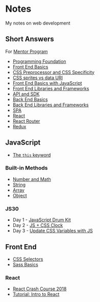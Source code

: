 # Notes

My notes on web development

## Short Answers

For [Mentor Program](https://github.com/Lidemy/mentor-program-2nd-cwenwen)

* [Programming Foundation](https://github.com/cwenwen/Notes/blob/master/short_answer/foundation.md)
* [Front End Basics](https://github.com/cwenwen/Notes/blob/master/short_answer/frontend_basics.md)
* [CSS Preprocessor and CSS Specificity](https://github.com/cwenwen/Notes/blob/master/short_answer/css_preprocessor.md)
* [CSS sprites vs data URI](https://github.com/cwenwen/Notes/blob/master/short_answer/css_sprites.md)
* [Front End Basics with JavaScript](https://github.com/cwenwen/Notes/blob/master/short_answer/frontend_basics_with_javascript.md)
* [Front End Libraries and Frameworks](https://github.com/cwenwen/Notes/blob/master/short_answer/frontend_libraries.md)
* [API and SDK](https://github.com/cwenwen/Notes/blob/master/short_answer/api_sdk.md)
* [Back End Basics](https://github.com/cwenwen/Notes/blob/master/short_answer/backend_basics.md)
* [Back End Libraries and Frameworks](https://github.com/cwenwen/Notes/blob/master/short_answer/backend_libraries.md)
* [SPA](https://github.com/cwenwen/Notes/blob/master/short_answer/spa.md)
* [React](https://github.com/cwenwen/Notes/blob/master/short_answer/react.md)
* [React Router](https://github.com/cwenwen/Notes/blob/master/short_answer/react_router.md)
* [Redux](https://github.com/cwenwen/Notes/blob/master/short_answer/redux.md)

## JavaScript

* [The `this` keyword](https://github.com/cwenwen/Notes/blob/master/javascript/this.md)

### Built-in Methods

* [Number and Math](https://github.com/cwenwen/Notes/blob/master/javascript/builtin_number.md)
* [String](https://github.com/cwenwen/Notes/blob/master/javascript/builtin_string.md)
* [Array](https://github.com/cwenwen/Notes/blob/master/javascript/builtin_array.md)
* [Object](https://github.com/cwenwen/Notes/blob/master/javascript/builtin_object.md)

### JS30

* Day 1 - [JavaScript Drum Kit](https://github.com/cwenwen/Notes/blob/master/javascript/js30/js30_1.md)
* Day 2 - [JS + CSS Clock](https://github.com/cwenwen/Notes/blob/master/javascript/js30/js30_2.md)
* Day 3 - [Update CSS Variables with JS](https://github.com/cwenwen/Notes/blob/master/javascript/js30/js30_3.md)

## Front End

* [CSS Selectors](https://github.com/cwenwen/Notes/blob/master/frontend/css_selector.md)
* [Sass Basics](https://github.com/cwenwen/Notes/blob/master/frontend/sass.md)

### React

* [React Crash Course 2018](https://github.com/cwenwen/Notes/blob/master/frontend/react/react_crash_course_2018.md)
* [Tutorial: Intro to React](https://github.com/cwenwen/Notes/blob/master/frontend/react/tutorial_intro_to_react.md)
